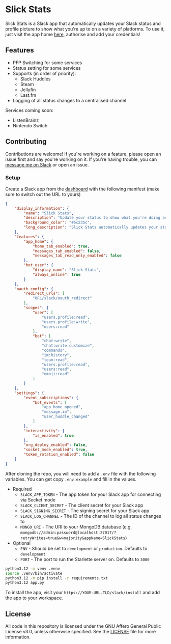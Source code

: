 # Slick Stats

Slick Stats is a Slack app that automatically updates your Slack status and profile picture to show what you're up to on a variety of platforms. To use it, just visit the app home [here](https://hackclub.slack.com/app_redirect?channel="U0754EVVCD9"), authorise and add your credentials!

## Features

- PFP Switching for some services
- Status setting for some services
- Supports (in order of priority):
  - Slack Huddles
  - Steam
  - Jellyfin
  - Last.fm
- Logging of all status changes to a centralised channel
 
Services coming soon:
- ListenBrainz
- Nintendo Switch

## Contributing
Contributions are welcome! If you're working on a feature, please open an issue first and say you're working on it. If you're having trouble, you can [message me on Slack](https://hackclub.slack.com/app_redirect?channel="U054VC2KM9P") or open an issue.

### Setup

Create a Slack app from the [dashboard](https://api.slack.com/apps) with the following manifest (make sure to switch out the URL to yours)

```json
{
    "display_information": {
        "name": "Slick Stats",
        "description": "Update your status to show what you're doing across other services!",
        "background_color": "#5c235c",
        "long_description": "Slick Stats automatically updates your status to show what you're doing on other services throughout a variety of APIs.\r\n\r\nCurrently supported:\r\nLast.fm, Steam, Jellyfin, Slack Huddles\r\n\r\nComing soon:\r\nNintendo Switch, ListenBrainz\r\n\r\nGot a request? Submit an issue at https://github.com/transcental/SlickStats!"
    },
    "features": {
        "app_home": {
            "home_tab_enabled": true,
            "messages_tab_enabled": false,
            "messages_tab_read_only_enabled": false
        },
        "bot_user": {
            "display_name": "Slick Stats",
            "always_online": true
        }
    },
    "oauth_config": {
        "redirect_urls": [
            "URL/slack/oauth_redirect"
        ],
        "scopes": {
            "user": [
                "users.profile:read",
                "users.profile:write",
                "users:read"
            ],
            "bot": [
                "chat:write",
                "chat:write.customize",
                "commands",
                "im:history",
                "team:read",
                "users.profile:read",
                "users:read",
                "emoji:read"
            ]
        }
    },
    "settings": {
        "event_subscriptions": {
            "bot_events": [
                "app_home_opened",
                "message.im",
                "user_huddle_changed"
            ]
        },
        "interactivity": {
            "is_enabled": true
        },
        "org_deploy_enabled": false,
        "socket_mode_enabled": true,
        "token_rotation_enabled": false
    }
}
```

After cloning the repo, you will need to add a `.env` file with the following variables. You can get copy `.env.example` and fill in the values.

- Required
  - `SLACK_APP_TOKEN` - The app token for your Slack app for connecting via Socket mode
  - `SLACK_CLIENT_SECRET` - The client secret for your Slack app
  - `SLACK_SIGNING_SECRET` - The signing secret for your Slack app
  - `SLACK_LOG_CHANNEL` - The ID of the channel to log all status changes to
  - `MONGO_URI` - The URI to your MongoDB database (e.g. `mongodb://admin:password@localhost:27017/?retryWrites=true&w=majority&appName=SlickStats`)
- Optional
  - `ENV` - Should be set to `development` or `production`. Defaults to `development`
  - `PORT` - The port to run the Starlette server on. Defaults to `3000`

```sh
python3.12 -m venv .venv
source .venv/bin/activate
python3.12 -m pip install -r requirements.txt
python3.12 app.py
```

To install the app, visit your `https://YOUR-URL.TLD/slack/install` and add the app to your workspace.


## License
All code in this repository is licensed under the GNU Affero General Public License v3.0, unless otherwise specified. See the [LICENSE](LICENSE.md) file for more information.
